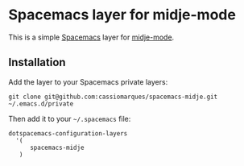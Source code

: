 # Spacemacs layer for midje-mode

This is a simple [Spacemacs](https://github.com/syl20bnr/spacemacs) layer for [midje-mode](https://github.com/dnaumov/midje-mode).

## Installation

Add the layer to your Spacemacs private layers:

```
git clone git@github.com:cassiomarques/spacemacs-midje.git ~/.emacs.d/private
```

Then add it to your `~/.spacemacs` file:

```
dotspacemacs-configuration-layers
  '(
      spacemacs-midje
   )
```
